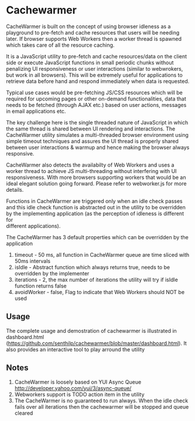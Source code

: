 # Cachewarmer
CacheWarmer is built on the concept of using browser idleness as a playground
to pre-fetch and cache resources that users will be needing later. If browser
supports Web Workers then a worker thread is spawned which takes care of all
the resource caching. 

It is a JavaScript utility to pre-fetch and cache resources/data on the 
client side or execute JavaScript functions in small periodic chunks 
without penalizing UI responsiveness or user interactions (similar to webwrokers, 
but work in all browsers). This will be extremely useful for applications to 
retrieve data before hand and respond immediately when data is requested. 

Typical use cases would be pre-fetching JS/CSS resources which will be required
for upcoming pages or other on-demand  functionalities, data that needs to be 
fetched (through AJAX etc.) based on user actions, messages in email applications
etc.

The key challenge here is the single threaded nature of JavaScript in which the
same thread is shared between UI rendering and interactions. The CacheWarmer 
utility simulates a multi-threaded browser environment using simple timeout
techniques and assures the UI thread is properly shared between user 
interactions & warmup and hence making the browser always responsive.

 CacheWarmer also detects the availabilty of Web Workers and uses a worker thread
 to achieve JS multi-threading without interfering with UI responsiveness. With 
 more browsers supporting workers that would be an ideal elegant solution going
 forward. Please refer to webworker.js for more details.

Functions in CacheWarmer are triggered only when an idle check passes and this
idle check function is abstracted out in the utility to be overridden by the 
implementing application (as the perception of idleness is different for  
different applications).

The CacheWarmer has 3 default properties which can be overridden by the 
application

1. timeout - 50 ms, all function in CacheWarmer queue are time sliced with 50ms
			 intervals
2. isIdle - Abstract function which always returns true, needs to be overridden
		    by the implementer
3. iterations - 2, the max number of iterations the utility will try if isIdle 
			    function returns false
4. avoidWorker - false, Flag to indicate that Web Workers should NOT be used

## Usage
The complete usage and demostration of cachewarmer is illustrated in 
dashboard.html (https://github.com/senthilp/cachewarmer/blob/master/dashboard.html).
It also provides an interactive tool to play arround the utility

## Notes
1. CacheWarmer is loosely based on YUI Async Queue http://developer.yahoo.com/yui/3/async-queue/
2. Webworkers support is TODO action item in the utility
3. The CacheWarmer is no guaranteed to run always. When the idle check fails over all iterations 
   then the cachewarmer will be stopped and queue cleared

 
